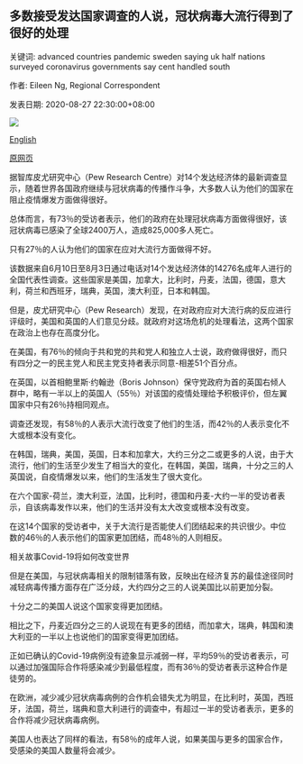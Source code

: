 ## 多数接受发达国家调查的人说，冠状病毒大流行得到了很好的处理

关键词: advanced countries pandemic sweden saying uk half nations surveyed coronavirus governments say cent handled south

作者: Eileen Ng, Regional Correspondent

发表日期: 2020-08-27 22:30:00+08:00

![](https://www.straitstimes.com/sites/default/files/styles/x_large/public/articles/2020/08/27/dw-skorea-swabtest-200827.jpg?itok=ec9TGEIK)

[English](Coronavirus%20pandemic%20well%20handled%2C%20say%20most%20people%20surveyed%20in%20advanced%20nations.md)

[原网页](https://www.straitstimes.com/asia/se-asia/coronavirus-pandemic-well-handled-say-most-in-advanced-nations)

据智库皮尤研究中心（Pew Research Centre）对14个发达经济体的最新调查显示，随着世界各国政府继续与冠状病毒的传播作斗争，大多数人认为他们的国家在阻止疫情爆发方面做得很好。

总体而言，有73％的受访者表示，他们的政府在处理冠状病毒方面做得很好，该冠状病毒已感染了全球2400万人，造成825,000多人死亡。

只有27％的人认为他们的国家在应对大流行方面做得不好。

该数据来自6月10日至8月3日通过电话对14个发达经济体的14276名成年人进行的全国代表性调查。这些国家是美国，加拿大，比利时，丹麦，法国，德国，意大利，荷兰和西班牙，瑞典，英国，澳大利亚，日本和韩国。

但是，皮尤研究中心（Pew Research）发现，在对政府应对大流行病的反应进行评级时，美国和英国的人们意见分歧。就政府对这场危机的处理看法，这两个国家在政治上也存在高度分化。

在美国，有76％的倾向于共和党的共和党人和独立人士说，政府做得很好，而只有四分之一的民主党人和民主党支持者表示同意-相差51个百分点。

在英国，以首相鲍里斯·约翰逊（Boris Johnson）保守党政府为首的英国右倾人群中，略有一半以上的英国人（55％）对该国的疫情处理给予积极评价，但左翼国家中只有26％持相同观点。

调查还发现，有58％的人表示大流行改变了他们的生活，而42％的人表示变化不大或根本没有变化。

在韩国，瑞典，美国，英国，日本和加拿大，大约三分之二或更多的人说，由于大流行，他们的生活至少发生了相当大的变化，在韩国，美国，瑞典，十分之三的人英国说，自疫情爆发以来，他们的生活发生了很大变化。

在六个国家-荷兰，澳大利亚，法国，比利时，德国和丹麦-大约一半的受访者表示，自该病毒发作以来，他们的生活并没有太大改变或根本没有改变。

在这14个国家的受访者中，关于大流行是否能使人们团结起来的共识很少。中位数的46％的人表示他们的国家更加团结，而48％的人则相反。

相关故事Covid-19将如何改变世界

但是在美国，与冠状病毒相关的限制错落有致，反映出在经济复苏的最佳途径同时减轻病毒传播方面存在广泛分歧，大约四分之三的人说美国比以前更加分裂。

十分之二的美国人说这个国家变得更加团结。

相比之下，丹麦近四分之三的人说现在有更多的团结，而加拿大，瑞典，韩国和澳大利亚的一半以上也说他们的国家变得更加团结。

正如已确认的Covid-19病例没有迹象显示减弱一样，平均59％的受访者表示，可以通过加强国际合作将感染减少到最低程度，而有36％的受访者表示这种合作是徒劳的。

在欧洲，减少减少冠状病毒病例的合作机会错失尤为明显，在比利时，英国，西班牙，法国，荷兰，瑞典和意大利进行的调查中，有超过一半的受访者表示，更多的合作将减少冠状病毒病例。

美国人也表达了同样的看法，有58％的成年人说，如果美国与更多的国家合作，受感染的美国人数量将会减少。